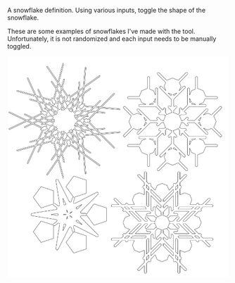 A snowflake definition. Using various inputs, toggle the shape of the snowflake.

These are some examples of snowflakes I've made with the tool. Unfortunately, it is not randomized and each input needs to be manually toggled.

![Snowflake](https://github.com/Sara-Cagle/Grasshopper/blob/main/snowflake/snowflake%20example.png)
